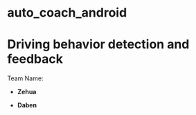 # auto_coach_android


# Driving behavior detection and feedback 
Team Name:

* ****Zehua****

* ****Daben****